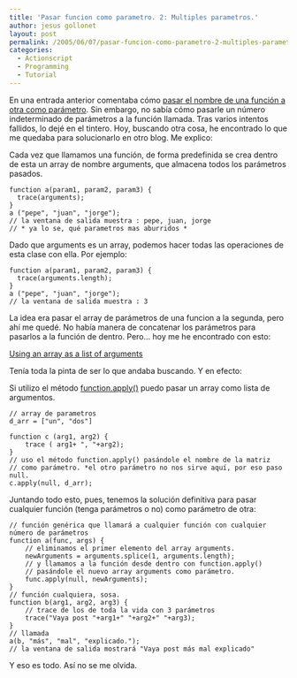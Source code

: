 ```yaml
---
title: 'Pasar funcion como parametro. 2: Multiples parametros.'
author: jesus gollonet
layout: post
permalink: /2005/06/07/pasar-funcion-como-parametro-2-multiples-parametros/
categories:
  - Actionscript
  - Programming
  - Tutorial
---
```

En una entrada anterior comentaba cómo <a href="http://www.jesusgollonet.com/blog/index.php?p=44" title = "Post: Pasar función como parámetro [en este blog]">pasar el nombre de una función a otra como parámetro</a>. Sin embargo, no sabía cómo pasarle un número indeterminado de parámetros a la función llamada. Tras varios intentos fallidos, lo dejé en el tintero. Hoy, buscando otra cosa, he encontrado lo que me quedaba para solucionarlo en otro blog. Me explico:

Cada vez que llamamos una función, de forma predefinida se crea dentro de esta un array de nombre arguments, que almacena todos los parámetros pasados. 

    
    function a(param1, param2, param3) {
      trace(arguments);
    }
    a ("pepe", "juan", "jorge");
    // la ventana de salida muestra : pepe, juan, jorge
    // * ya lo se, qué parametros mas aburridos *
    

Dado que arguments es un array, podemos hacer todas las operaciones de esta clase con ella. Por ejemplo:

    
    function a(param1, param2, param3) {
      trace(arguments.length);
    }
    a ("pepe", "juan", "jorge");
    // la ventana de salida muestra : 3
    

La idea era pasar el array de parámetros de una funcion a la segunda, pero ahí me quedé. No había manera de concatenar los parámetros para pasarlos a la función de dentro. Pero&#8230; hoy me he encontrado con esto:

[Using an array as a list of arguments][1]

Tenía toda la pinta de ser lo que andaba buscando. Y en efecto:

Si utilizo el método [function.apply()][2] puedo pasar un array como lista de argumentos.

    
    // array de parametros
    d_arr = ["un", "dos"]
    
    function c (arg1, arg2) {
    	trace ( arg1+ ", "+arg2);
    }
    // uso el método function.apply() pasándole el nombre de la matriz 
    // como parámetro. *el otro parámetro no nos sirve aquí, por eso paso null.
    c.apply(null, d_arr);
    

Juntando todo esto, pues, tenemos la solución definitiva para pasar cualquier función (tenga parámetros o no) como parámetro de otra:

    
    // función genérica que llamará a cualquier función con cualquier número de parámetros
    function a(func, args) {
    	// eliminamos el primer elemento del array arguments.
    	newArguments = arguments.splice(1, arguments.length);
    	// y llamamos a la función desde dentro con function.apply()
    	// pasándole el nuevo array arguments como parámetro.
    	func.apply(null, newArguments);
    }
    // función cualquiera, sosa.
    function b(arg1, arg2, arg3) {
    	// trace de los de toda la vida con 3 parámetros
    	trace("Vaya post "+arg1+" "+arg2+" "+arg3);
    }
    // llamada
    a(b, "más", "mal", "explicado.");
    // la ventana de salida mostrará "Vaya post más mal explicado"
    
    

Y eso es todo. Así no se me olvida.

 [1]: http://jeff.mxdj.com/using_an_array_as_a_list_of_arguments.htm
 [2]: http://www.macromedia.com/support/flash/action_scripts/actionscript_dictionary/actionscript_dictionary369.html "function.apply en el diccionario de actionscript [inglés]"